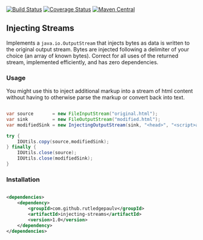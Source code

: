 [![Build Status](https://www.travis-ci.com/RutledgePaulV/injecting-streams.svg?branch=develop)](https://www.travis-ci.com/RutledgePaulV/injecting-streams)
[![Coverage Status](https://coveralls.io/repos/github/RutledgePaulV/injecting-streams/badge.svg?branch=develop)](https://coveralls.io/github/RutledgePaulV/injecting-streams?branch=develop)
[![Maven Central](https://maven-badges.herokuapp.com/maven-central/com.github.rutledgepaulv/injecting-streams/badge.svg)](https://maven-badges.herokuapp.com/maven-central/com.github.rutledgepaulv/injecting-streams)

## Injecting Streams

Implements a `java.io.OutputStream` that injects bytes as data is written to the original output stream. Bytes are
injected following a delimiter of your choice (an array of known bytes). Correct for all uses of the returned stream,
implemented efficiently, and has zero dependencies.

### Usage

You might use this to inject additional markup into a stream of html content without having to otherwise parse the
markup or convert back into text.

```java

var source       = new FileInputStream("original.html");
var sink         = new FileOutputStream("modified.html");
var modifiedSink = new InjectingOutputStream(sink, "<head>", "<script>alert('hello, world')</script>");

try {
    IOUtils.copy(source,modifiedSink);
} finally {
    IOUtils.close(source);
    IOUtils.close(modifiedSink);
}

```

### Installation

```xml 

<dependencies>
    <dependency>
        <groupId>com.github.rutledgepaulv</groupId>
        <artifactId>injecting-streams</artifactId>
        <version>1.0</version>
    </dependency>
</dependencies>

```